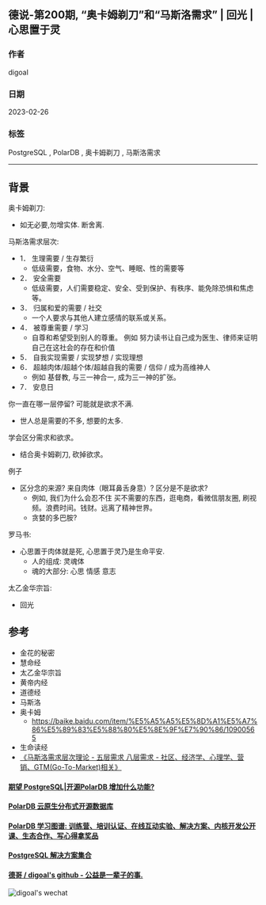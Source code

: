 ## 德说-第200期, “奥卡姆剃刀”和“马斯洛需求” | 回光 | 心思置于灵  
                            
### 作者                            
digoal                            
                            
### 日期                            
2023-02-26                          
                            
### 标签                            
PostgreSQL , PolarDB , 奥卡姆剃刀 , 马斯洛需求            
                            
----                            
                            
## 背景   
  
奥卡姆剃刀:   
- 如无必要,勿增实体. 断舍离.   
  
马斯洛需求层次:   
- 1． 生理需要 / 生存繁衍  
    - 低级需要，食物、水分、空气、睡眠、性的需要等  
- 2． 安全需要  
    - 低级需要，人们需要稳定、安全、受到保护、有秩序、能免除恐惧和焦虑等。  
- 3． 归属和爱的需要 / 社交  
    - 一个人要求与其他人建立感情的联系或关系。  
- 4． 被尊重需要 / 学习   
    - 自尊和希望受到别人的尊重。 例如 努力读书让自己成为医生、律师来证明自己在这社会的存在和价值    
- 5． 自我实现需要 / 实现梦想 / 实现理想   
- 6． 超越肉体/超越个体/超越自我的需要 / 信仰 / 成为高维神人  
    - 例如 基督教, 与三一神合一, 成为三一神的扩张。  
- 7． 安息日   
  
你一直在哪一层停留? 可能就是欲求不满.   
- 世人总是需要的不多, 想要的太多.     
  
学会区分需求和欲求。  
- 结合奥卡姆剃刀, 砍掉欲求。  
  
例子  
- 区分念的来源? 来自肉体（眼耳鼻舌身意）? 区分是不是欲求?    
    - 例如, 我们为什么会忍不住 买不需要的东西，逛电商，看微信朋友圈, 刷视频。浪费时间。钱财。远离了精神世界。   
    - 贪婪的多巴胺?    
  
罗马书:  
- 心思置于肉体就是死, 心思置于灵乃是生命平安.    
    - 人的组成: 灵魂体
    - 魂的大部分: 心思 情感 意志 
  
太乙金华宗旨:   
- 回光   
  
## 参考  
- 金花的秘密  
- 慧命经  
- 太乙金华宗旨  
- 黄帝内经  
- 道德经  
- 马斯洛  
- 奥卡姆  
    - https://baike.baidu.com/item/%E5%A5%A5%E5%8D%A1%E5%A7%86%E5%89%83%E5%88%80%E5%8E%9F%E7%90%86/10900565
- 生命读经  
- [《马斯洛需求层次理论 - 五层需求 八层需求 - 社区、经济学、心理学、营销、GTM(Go-To-Market)相关》](../202103/20210310_01.md)    
  
  
  
#### [期望 PostgreSQL|开源PolarDB 增加什么功能?](https://github.com/digoal/blog/issues/76 "269ac3d1c492e938c0191101c7238216")
  
  
#### [PolarDB 云原生分布式开源数据库](https://github.com/ApsaraDB "57258f76c37864c6e6d23383d05714ea")
  
  
#### [PolarDB 学习图谱: 训练营、培训认证、在线互动实验、解决方案、内核开发公开课、生态合作、写心得拿奖品](https://www.aliyun.com/database/openpolardb/activity "8642f60e04ed0c814bf9cb9677976bd4")
  
  
#### [PostgreSQL 解决方案集合](../201706/20170601_02.md "40cff096e9ed7122c512b35d8561d9c8")
  
  
#### [德哥 / digoal's github - 公益是一辈子的事.](https://github.com/digoal/blog/blob/master/README.md "22709685feb7cab07d30f30387f0a9ae")
  
  
![digoal's wechat](../pic/digoal_weixin.jpg "f7ad92eeba24523fd47a6e1a0e691b59")
  
